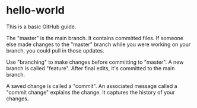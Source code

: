 # hello-world
This is a basic GitHub guide.

The "master" is the main branch.
It contains committed files.
If someone else made changes to the "master" branch while you were working on your branch, you could pull in those updates.

Use "branching" to make changes before committing to "master".
A new branch is called "feature".
After final edits, it's committed to the main branch.

A saved change is called a "commit".
An associated message called a "commit change" explains the change.
It captures the history of your changes.
